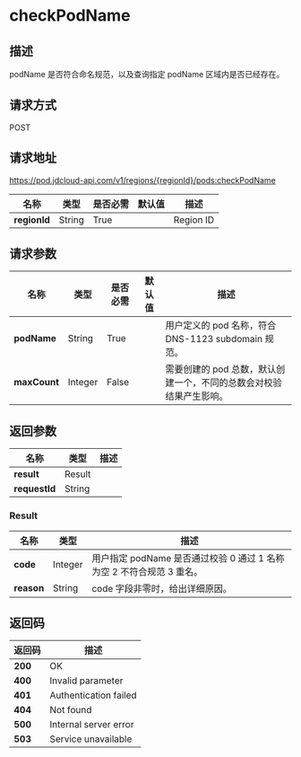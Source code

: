 # checkPodName


## 描述
podName 是否符合命名规范，以及查询指定 podName 区域内是否已经存在。


## 请求方式
POST

## 请求地址
https://pod.jdcloud-api.com/v1/regions/{regionId}/pods:checkPodName

|名称|类型|是否必需|默认值|描述|
|---|---|---|---|---|
|**regionId**|String|True| |Region ID|

## 请求参数
|名称|类型|是否必需|默认值|描述|
|---|---|---|---|---|
|**podName**|String|True| |用户定义的 pod 名称，符合 DNS-1123 subdomain 规范。|
|**maxCount**|Integer|False| |需要创建的 pod 总数，默认创建一个，不同的总数会对校验结果产生影响。|


## 返回参数
|名称|类型|描述|
|---|---|---|
|**result**|Result| |
|**requestId**|String| |

### Result
|名称|类型|描述|
|---|---|---|
|**code**|Integer|用户指定 podName 是否通过校验 0 通过 1 名称为空 2 不符合规范 3 重名。|
|**reason**|String|code 字段非零时，给出详细原因。|

## 返回码
|返回码|描述|
|---|---|
|**200**|OK|
|**400**|Invalid parameter|
|**401**|Authentication failed|
|**404**|Not found|
|**500**|Internal server error|
|**503**|Service unavailable|
